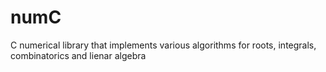 numC
====

C numerical library that implements various algorithms for roots, integrals, combinatorics and lienar algebra
